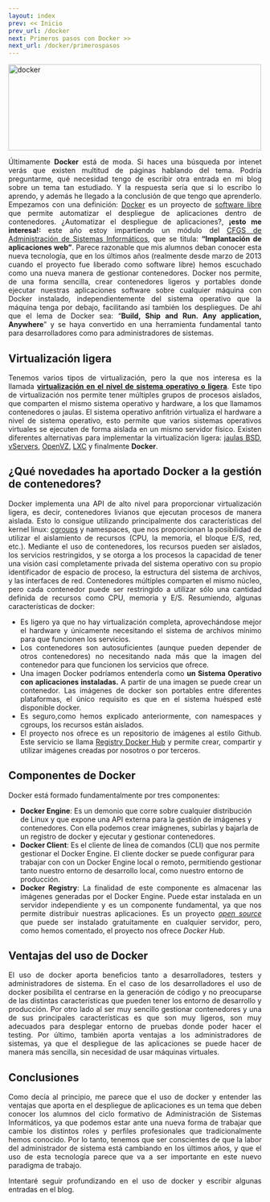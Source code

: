 ```yaml
---
layout: index
prev: << Inicio
prev_url: /docker
next: Primeros pasos con Docker >>
next_url: /docker/primerospasos
---
```


<p style="text-align: justify;"><a class="thumbnail" href="http://www.josedomingo.org/pledin/wp-content/uploads/2015/12/docker.png"><img class="aligncenter wp-image-1417" src="http://www.josedomingo.org/pledin/wp-content/uploads/2015/12/docker.png" alt="docker" width="503" height="171" srcset="http://www.josedomingo.org/pledin/wp-content/uploads/2015/12/docker.png 792w, http://www.josedomingo.org/pledin/wp-content/uploads/2015/12/docker-300x102.png 300w" sizes="(max-width: 503px) 100vw, 503px" /></a></p>
<p style="text-align: justify;">Últimamente <strong>Docker</strong> está de moda. Si haces una búsqueda por intenet verás que existen multitud de páginas hablando del tema. Podría preguntarme, qué necesidad tengo de escribir otra entrada en mi blog sobre un tema tan estudiado. Y la respuesta sería que si lo escribo lo aprendo, y además he llegado a la conclusión de que tengo que aprenderlo. Empezamos con una definición: <a href="https://www.docker.com/">Docker</a> es un proyecto de <a href="https://github.com/docker/docker">software libre</a> que permite automatizar el despliegue de aplicaciones dentro de contenedores.  ¿Automatizar el despliegue de aplicaciones?, <strong>¡esto me interesa!: </strong>este año estoy impartiendo un módulo del <a href="https://dit.gonzalonazareno.org">CFGS de Administración de Sistemas Informáticos</a>, que se titula: <strong>&#8220;Implantación de aplicaciones web&#8221;</strong>. Parece razonable que mis alumnos deban conocer esta nueva tecnología, que en los últimos años (realmente desde marzo de 2013 cuando el proyecto fue liberado como software libre) hemos escuchado como una nueva manera de gestionar contenedores. Docker nos permite, de una forma sencilla, crear contenedores  ligeros y portables donde ejecutar nuestras aplicaciones software sobre cualquier máquina con Docker instalado, independientemente del sistema operativo que la máquina tenga por debajo, facilitando así también los despliegues. De ahí que el lema de Docker sea: “<strong>Build, Ship and Run. Any application, Anywhere</strong>” y se haya convertido en una herramienta fundamental tanto para desarrolladores como para administradores de sistemas.<span id="more-1415"></span></p>
<h2>Virtualización ligera</h2>
<p style="text-align: justify;">Tenemos varios tipos de virtualización, pero la que nos interesa es la llamada <a href="https://en.wikipedia.org/wiki/Operating-system-level_virtualization"><strong>virtualización en el nivel de sistema operativo o ligera</strong></a>. Este tipo de virtualización nos permite tener múltiples grupos de procesos aislados, que comparten el mismo sistema operativo y hardware, a los que llamamos contenedores o jaulas. El sistema operativo anfitrión virtualiza el hardware a nivel de sistema operativo, esto permite que varios sistemas operativos virtuales se ejecuten de forma aislada en un mismo servidor físico. Existen diferentes alternativas para implementar la virtualización ligera: <a href="http://en.wikipedia.org/wiki/FreeBSD_jail">jaulas BSD</a>, <a href="https://es.wikipedia.org/wiki/Linux-VServer">vServers</a>, <a href="https://es.wikipedia.org/wiki/OpenVZ">OpenVZ</a>, <a href="https://es.wikipedia.org/wiki/LXC">LXC</a> y finalmente <strong>Docker</strong>.</p>
<h2 style="text-align: justify;">¿Qué novedades ha aportado Docker a la gestión de contenedores?</h2>
<p style="text-align: justify;">Docker implementa una API de alto nivel para proporcionar virtualización ligera, es decir, contenedores livianos que ejecutan procesos de manera aislada. Esto lo consigue utilizando principalmente dos características del kernel linux: <a href="https://en.wikipedia.org/wiki/Cgroups">cgroups</a> y namespaces, que nos proporcionan la posibilidad de utilizar el aislamiento de recursos (CPU, la memoria, el bloque E/S, red, etc.). Mediante el uso de contenedores, los recursos pueden ser aislados, los servicios restringidos, y se otorga a los procesos la capacidad de tener una visión casi completamente privada del sistema operativo con su propio identificador de espacio de proceso, la estructura del sistema de archivos, y las interfaces de red. Contenedores múltiples comparten el mismo núcleo, pero cada contenedor puede ser restringido a utilizar sólo una cantidad definida de recursos como CPU, memoria y E/S. Resumiendo, algunas características de docker:</p>
<ul>
<li style="text-align: justify;">Es ligero ya que no hay virtualización completa, aprovechándose mejor el hardware y únicamente necesitando el sistema de archivos mínimo para que funcionen los servicios.</li>
<li style="text-align: justify;">Los contenedores son autosuficientes (aunque pueden depender de otros contenedores)  no necesitando nada más que la imagen del contenedor para que funcionen los servicios que ofrece.</li>
<li style="text-align: justify;">Una imagen Docker podríamos entenderla como <strong>un Sistema Operativo con aplicaciones instaladas.</strong> A partir de una imagen se puede crear un contenedor. Las imágenes de docker son portables entre diferentes plataformas, el único requisito es que en el sistema huésped esté disponible docker.</li>
<li style="text-align: justify;">Es seguro,como hemos explicado anteriormente, con namespaces y cgroups, los recursos están aislados.</li>
<li style="text-align: justify;">El proyecto nos ofrece es un repositorio de imágenes al estilo Github. Este servicio se llama <a href="https://registry.hub.docker.com/">Registry Docker Hub</a> y permite crear, compartir y utilizar imágenes creadas por nosotros o por terceros.</li>
</ul>
<h2 style="text-align: justify;">Componentes de Docker</h2>
<p style="text-align: justify;">Docker está formado fundamentalmente por tres componentes:</p>
<ul>
<li><strong>Docker Engine</strong>: Es un demonio que corre sobre cualquier distribución de Linux y que expone una API externa para la gestión de imágenes y contenedores. Con ella podemos crear imágnenes, subirlas y bajarla de un registro de docker y ejecutar y gestionar contenedores.</li>
<li><strong>Docker Client</strong>: Es el cliente de línea de comandos (CLI) que nos permite gestionar el Docker Engine. El cliente docker se puede configurar para trabajar con con un Docker Engine local o remoto, permitiendo gestionar tanto nuestro entorno de desarrollo local, como nuestro entorno de producción.</li>
<li style="text-align: justify;"><strong>Docker Registry</strong>: La finalidad de este componente es almacenar las imágenes generadas por el Docker Engine. Puede estar instalada en un servidor independiente y es un componente fundamental, ya que nos permite distribuir nuestras aplicaciones. Es un proyecto <a href="https://github.com/docker/distribution"><em>open source </em></a>que puede ser instalado gratuitamente en cualquier servidor, pero, como hemos comentado, el proyecto nos ofrece <em>Docker Hub</em>.</li>
</ul>
<h2>Ventajas del uso de Docker</h2>
<p style="text-align: justify;">El uso de docker aporta beneficios tanto a desarrolladores, testers y administradores de sistema. En el caso de los desarrolladores el uso de docker posibilita el centrarse en la generación de código y no preocuparse de las distintas características que pueden tener los entorno de desarrollo y producción. Por otro lado al ser muy sencillo gestionar contenedores y una de sus principales características es que son muy ligeros, son muy adecuados para desplegar entorno de pruebas donde poder hacer el testing. Por último, también aporta ventajas a los administradores de sistemas, ya que el despliegue de las aplicaciones se puede hacer de manera más sencilla, sin necesidad de usar máquinas virtuales.</p>
<h2 style="text-align: justify;">Conclusiones</h2>
<p style="text-align: justify;">Como decía al principio, me parece que el uso de docker y entender las ventajas que aporta en el despliegue de aplicaciones es un tema que deben conocer los alumnos del ciclo formativo de Administración de Sistemas Informáticos, ya que podemos estar ante una nueva forma de trabajar que cambie los distintos roles y perfiles profesionales que tradicionalmente hemos conocido. Por lo tanto, tenemos que ser conscientes de que la labor del administrador de sistema está cambiando en los últimos años, y que el uso de esta tecnología parece que va a ser importante en este nuevo paradigma de trabajo.</p>
<p style="text-align: justify;">Intentaré seguir profundizando en el uso de docker y escribir algunas entradas en el blog.</p>